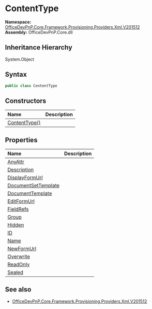 # ContentType
  

**Namespace:** [OfficeDevPnP.Core.Framework.Provisioning.Providers.Xml.V201512](OfficeDevPnP.Core.Framework.Provisioning.Providers.Xml.V201512.md)  
**Assembly:** OfficeDevPnP.Core.dll  
## Inheritance Hierarchy
System.Object  


## Syntax
```C#
public class ContentType
```
## Constructors
|**Name**|**Description**|
|:-----|:-----|
| [ContentType()](OfficeDevPnP.Core.Framework.Provisioning.Providers.Xml.V201512.ContentType.ctor1.md) | 
## Properties
|**Name**|**Description**|
|:-----|:-----|
| [AnyAttr](OfficeDevPnP.Core.Framework.Provisioning.Providers.Xml.V201512.ContentType.AnyAttr.md) | 
| [Description](OfficeDevPnP.Core.Framework.Provisioning.Providers.Xml.V201512.ContentType.Description.md) | 
| [DisplayFormUrl](OfficeDevPnP.Core.Framework.Provisioning.Providers.Xml.V201512.ContentType.DisplayFormUrl.md) | 
| [DocumentSetTemplate](OfficeDevPnP.Core.Framework.Provisioning.Providers.Xml.V201512.ContentType.DocumentSetTemplate.md) | 
| [DocumentTemplate](OfficeDevPnP.Core.Framework.Provisioning.Providers.Xml.V201512.ContentType.DocumentTemplate.md) | 
| [EditFormUrl](OfficeDevPnP.Core.Framework.Provisioning.Providers.Xml.V201512.ContentType.EditFormUrl.md) | 
| [FieldRefs](OfficeDevPnP.Core.Framework.Provisioning.Providers.Xml.V201512.ContentType.FieldRefs.md) | 
| [Group](OfficeDevPnP.Core.Framework.Provisioning.Providers.Xml.V201512.ContentType.Group.md) | 
| [Hidden](OfficeDevPnP.Core.Framework.Provisioning.Providers.Xml.V201512.ContentType.Hidden.md) | 
| [ID](OfficeDevPnP.Core.Framework.Provisioning.Providers.Xml.V201512.ContentType.ID.md) | 
| [Name](OfficeDevPnP.Core.Framework.Provisioning.Providers.Xml.V201512.ContentType.Name.md) | 
| [NewFormUrl](OfficeDevPnP.Core.Framework.Provisioning.Providers.Xml.V201512.ContentType.NewFormUrl.md) | 
| [Overwrite](OfficeDevPnP.Core.Framework.Provisioning.Providers.Xml.V201512.ContentType.Overwrite.md) | 
| [ReadOnly](OfficeDevPnP.Core.Framework.Provisioning.Providers.Xml.V201512.ContentType.ReadOnly.md) | 
| [Sealed](OfficeDevPnP.Core.Framework.Provisioning.Providers.Xml.V201512.ContentType.Sealed.md) | 
## See also
- [OfficeDevPnP.Core.Framework.Provisioning.Providers.Xml.V201512](OfficeDevPnP.Core.Framework.Provisioning.Providers.Xml.V201512.md)
